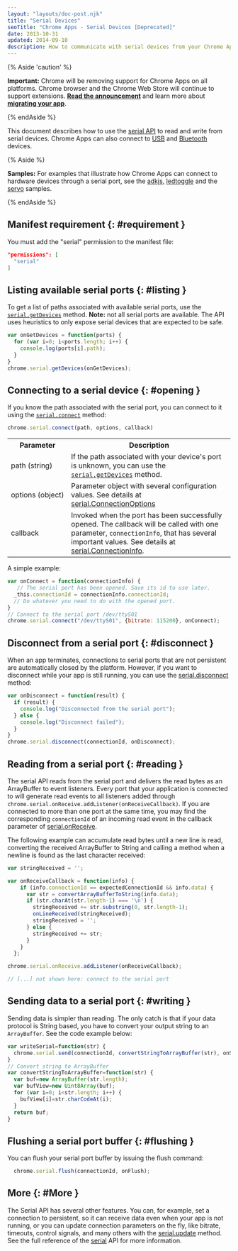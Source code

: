 ```yaml
---
layout: "layouts/doc-post.njk"
title: "Serial Devices"
seoTitle: "Chrome Apps - Serial Devices [Deprecated]"
date: 2013-10-31
updated: 2014-09-10
description: How to communicate with serial devices from your Chrome App.
---
```


{% Aside 'caution' %}

**Important:** Chrome will be removing support for Chrome Apps on all platforms. Chrome browser and
the Chrome Web Store will continue to support extensions. [**Read the announcement**][1] and learn
more about [**migrating your app**][2].

{% endAside %}

This document describes how to use the [serial API][3] to read and write from serial devices. Chrome
Apps can also connect to [USB][4] and [Bluetooth][5] devices.

{% Aside %}

**Samples:** For examples that illustrate how Chrome Apps can connect to hardware devices through a
serial port, see the [adkjs][6], [ledtoggle][7] and the [servo][8] samples.

{% endAside %}

## Manifest requirement {: #requirement }

You must add the "serial" permission to the manifest file:

```json
"permissions": [
  "serial"
]
```

## Listing available serial ports {: #listing }

To get a list of paths associated with available serial ports, use the [`serial.getDevices`][9]
method. **Note:** not all serial ports are available. The API uses heuristics to only expose serial
devices that are expected to be safe.

```js
var onGetDevices = function(ports) {
  for (var i=0; i<ports.length; i++) {
    console.log(ports[i].path);
  }
}
chrome.serial.getDevices(onGetDevices);
```

## Connecting to a serial device {: #opening }

If you know the path associated with the serial port, you can connect to it using the
[`serial.connect`][10] method:

```js
chrome.serial.connect(path, options, callback)
```

<table border="0"><tbody><tr><th scope="col">Parameter</th><th scope="col">Description</th></tr><tr><td>path&nbsp;(string)</td><td>If the path associated with your device's port is unknown, you can use the <a href="/apps/serial#method-getDevices"><code>serial.getDevices</code></a> method.</td></tr><tr><td>options&nbsp;(object)</td><td>Parameter object with several configuration values. See details at <a href="/apps/serial#type-ConnectionOptions">serial.ConnectionOptions</a></td></tr><tr><td>callback</td><td>Invoked when the port has been successfully opened. The callback will be called with one parameter, <code>connectionInfo</code>, that has several important values. See details at <a href="/apps/serial#type-ConnectionInfo">serial.ConnectionInfo</a>.</td></tr></tbody></table>

A simple example:

```js
var onConnect = function(connectionInfo) {
   // The serial port has been opened. Save its id to use later.
  _this.connectionId = connectionInfo.connectionId;
  // Do whatever you need to do with the opened port.
}
// Connect to the serial port /dev/ttyS01
chrome.serial.connect("/dev/ttyS01", {bitrate: 115200}, onConnect);
```

## Disconnect from a serial port {: #disconnect }

When an app terminates, connections to serial ports that are not persistent are automatically closed
by the platform. However, if you want to disconnect while your app is still running, you can use the
[serial.disconnect][14] method:

```js
var onDisconnect = function(result) {
  if (result) {
    console.log("Disconnected from the serial port");
  } else {
    console.log("Disconnect failed");
  }
}
chrome.serial.disconnect(connectionId, onDisconnect);
```

## Reading from a serial port {: #reading }

The serial API reads from the serial port and delivers the read bytes as an ArrayBuffer to event
listeners. Every port that your application is connected to will generate read events to all
listeners added through `chrome.serial.onReceive.addListener(onReceiveCallback)`. If you are
connected to more than one port at the same time, you may find the corresponding `connectionId` of
an incoming read event in the callback parameter of [serial.onReceive][15].

The following example can accumulate read bytes until a new line is read, converting the received
ArrayBuffer to String and calling a method when a newline is found as the last character received:

```js
var stringReceived = '';

var onReceiveCallback = function(info) {
    if (info.connectionId == expectedConnectionId && info.data) {
      var str = convertArrayBufferToString(info.data);
      if (str.charAt(str.length-1) === '\n') {
        stringReceived += str.substring(0, str.length-1);
        onLineReceived(stringReceived);
        stringReceived = '';
      } else {
        stringReceived += str;
      }
    }
  };

chrome.serial.onReceive.addListener(onReceiveCallback);

// [...] not shown here: connect to the serial port
```

## Sending data to a serial port {: #writing }

Sending data is simpler than reading. The only catch is that if your data protocol is String based,
you have to convert your output string to an `ArrayBuffer`. See the code example below:

```js
var writeSerial=function(str) {
  chrome.serial.send(connectionId, convertStringToArrayBuffer(str), onSend);
}
// Convert string to ArrayBuffer
var convertStringToArrayBuffer=function(str) {
  var buf=new ArrayBuffer(str.length);
  var bufView=new Uint8Array(buf);
  for (var i=0; i<str.length; i++) {
    bufView[i]=str.charCodeAt(i);
  }
  return buf;
}
```

## Flushing a serial port buffer {: #flushing }

You can flush your serial port buffer by issuing the flush command:

```js
  chrome.serial.flush(connectionId, onFlush);
```

## More {: #More }

The Serial API has several other features. You can, for example, set a connection to persistent, so
it can receive data even when your app is not running, or you can update connection parameters on
the fly, like bitrate, timeouts, control signals, and many others with the [serial.update][16]
method. See the full reference of the [serial][17] API for more information.

[1]: https://blog.chromium.org/2020/08/changes-to-chrome-app-support-timeline.html
[2]: /apps/migration
[3]: serial
[4]: app_usb
[5]: app_bluetooth
[6]: https://github.com/GoogleChrome/chrome-app-samples/tree/master/samples/serial/adkjs#readme
[7]: https://github.com/GoogleChrome/chrome-app-samples/tree/master/samples/serial/ledtoggle#readme
[8]: https://github.com/GoogleChrome/chrome-app-samples/tree/master/samples/servo#readme
[9]: /apps/serial#method-getDevices
[10]: /apps/serial#method-connect
[11]: /apps/serial#method-getDevices
[12]: /apps/serial#type-ConnectionOptions
[13]: /apps/serial#type-ConnectionInfo
[14]: /apps/serial#method-disconnect
[15]: /apps/serial#event-onReceive
[16]: /apps/serial#method-update
[17]: /apps/serial
